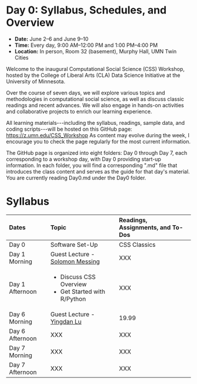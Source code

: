 # Day 0: Syllabus, Schedules, and Overview

- **Date:** June 2–6 and June 9–10
- **Time:** Every day, 9:00 AM–12:00 PM and 1:00 PM–4:00 PM
- **Location:** In person, Room 32 (basement), Murphy Hall, UMN Twin Cities

Welcome to the inaugural Computational Social Science (CSS) Workshop, hosted by the College of Liberal Arts (CLA) Data Science Initiative at the University of Minnesota.

Over the course of seven days, we will explore various topics and methodologies in computational social science, as well as discuss classic readings and recent advances. We will also engage in hands-on activities and collaborative projects to enrich our learning experience.

All learning materials---including the syllabus, readings, sample data, and coding scripts---will be hosted on this GitHub page: https://z.umn.edu/CSS_Workshop As content may evolve during the week, I encourage you to check the page regularly for the most current information.

The GitHub page is organized into eight folders: Day 0 through Day 7, each corresponding to a workshop day, with Day 0 providing start-up information. In each folder, you will find a corresponding ".md" file that introduces the class content and serves as the guide for that day's material. You are currently reading Day0.md under the Day0 folder.

# Syllabus

| Dates              | Topic | Readings, Assignments, and To-Dos |
| :---------------- |    :------ | :---- |
| Day 0        |   Software Set-Up   | CSS Classics |
| Day 1 Morning     |   Guest Lecture - [Solomon Messing](https://solomonmg.github.io/) | XXX |
| Day 1 Afternoon   |   <ul><li>Discuss CSS Overview</li><li>Get Started with R/Python</li></ul> | XXX |
| Day 6 Morning  |  Guest Lecture - [Yingdan Lu](https://yingdanlu.com) | 19.99 |
| Day 6 Afternoon |  XXX   | XXX |
| Day 7 Morning |  XXX   | XXX |
| Day 7 Afternoon |  XXX   | XXX |